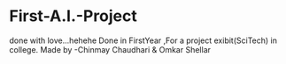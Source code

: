 # First-A.I.-Project
done with love...hehehe
Done in FirstYear ,For a project exibit(SciTech) in college.
Made by -Chinmay Chaudhari & Omkar Shellar
